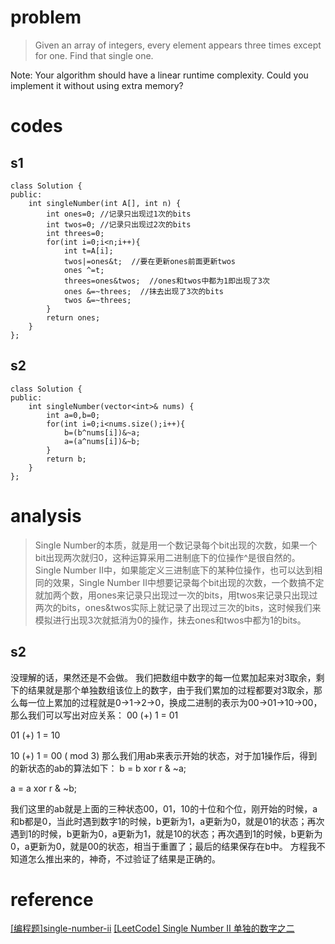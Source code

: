 # problem
>Given an array of integers, every element appears three times except for one. Find that single one.

Note: 
Your algorithm should have a linear runtime complexity. Could you implement it without using extra memory?
# codes
## s1
```
class Solution {
public:
    int singleNumber(int A[], int n) {
        int ones=0; //记录只出现过1次的bits
        int twos=0; //记录只出现过2次的bits
        int threes=0;
        for(int i=0;i<n;i++){
            int t=A[i];
            twos|=ones&t;  //要在更新ones前面更新twos
            ones ^=t;
            threes=ones&twos;  //ones和twos中都为1即出现了3次
            ones &=~threes;  //抹去出现了3次的bits
            twos &=~threes;
        }
        return ones;
    }
};
```
## s2
```
class Solution {
public:
    int singleNumber(vector<int>& nums) {
        int a=0,b=0;
        for(int i=0;i<nums.size();i++){
            b=(b^nums[i])&~a;
            a=(a^nums[i])&~b;
        }
        return b;
    }
};
```

# analysis
>Single Number的本质，就是用一个数记录每个bit出现的次数，如果一个bit出现两次就归0，这种运算采用二进制底下的位操作^是很自然的。Single Number II中，如果能定义三进制底下的某种位操作，也可以达到相同的效果，Single Number II中想要记录每个bit出现的次数，一个数搞不定就加两个数，用ones来记录只出现过一次的bits，用twos来记录只出现过两次的bits，ones&twos实际上就记录了出现过三次的bits，这时候我们来模拟进行出现3次就抵消为0的操作，抹去ones和twos中都为1的bits。
## s2
没理解的话，果然还是不会做。
我们把数组中数字的每一位累加起来对3取余，剩下的结果就是那个单独数组该位上的数字，由于我们累加的过程都要对3取余，那么每一位上累加的过程就是0->1->2->0，换成二进制的表示为00->01->10->00，那么我们可以写出对应关系：
00 (+) 1 = 01

01 (+) 1 = 10

10 (+) 1 = 00 ( mod 3)
那么我们用ab来表示开始的状态，对于加1操作后，得到的新状态的ab的算法如下：
b = b xor r & ~a;

a = a xor r & ~b;

我们这里的ab就是上面的三种状态00，01，10的十位和个位，刚开始的时候，a和b都是0，当此时遇到数字1的时候，b更新为1，a更新为0，就是01的状态；再次遇到1的时候，b更新为0，a更新为1，就是10的状态；再次遇到1的时候，b更新为0，a更新为0，就是00的状态，相当于重置了；最后的结果保存在b中。
方程我不知道怎么推出来的，神奇，不过验证了结果是正确的。

# reference
[[编程题]single-number-ii][1]
[[LeetCode] Single Number II 单独的数字之二][2]

[1]: https://www.nowcoder.com/questionTerminal/1097ca585245418ea2efd0e8b4d9eb7a
[2]: http://www.cnblogs.com/grandyang/p/4263927.html
